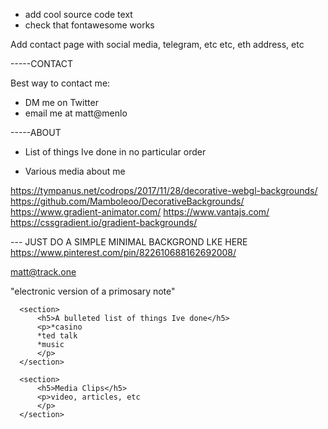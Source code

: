 - add cool source code text
- check that fontawesome works


Add contact page with social media, telegram, etc etc, eth address, etc



-----CONTACT

Best way to contact me:
- DM me on Twitter
- email me at matt@menlo


-----ABOUT

- List of things Ive done in no particular order


- Various media about me



https://tympanus.net/codrops/2017/11/28/decorative-webgl-backgrounds/
https://github.com/Mamboleoo/DecorativeBackgrounds/
https://www.gradient-animator.com/
https://www.vantajs.com/
https://cssgradient.io/gradient-backgrounds/

--- JUST DO A SIMPLE MINIMAL BACKGROND LKE HERE
https://www.pinterest.com/pin/822610688162692008/


matt@track.one



"electronic version of a primosary note"









      <section>
          <h5>A bulleted list of things Ive done</h5>
          <p>*casino
          *ted talk
          *music
          </p>
      </section>

      <section>
          <h5>Media Clips</h5>
          <p>video, articles, etc
          </p>
      </section>